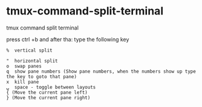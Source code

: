 # tmux-command-split-terminal
tmux command split terminal

press ctrl +b and after tha: type the following key

```
%  vertical split
```
```
"  horizontal split
o  swap panes
q  show pane numbers (Show pane numbers, when the numbers show up type the key to goto that pane)
x  kill pane
⍽  space - toggle between layouts
{ (Move the current pane left)
} (Move the current pane right)
```
